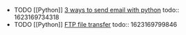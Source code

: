 - TODO [[Python]] [3 ways to send email with python](https://www.courier.com/blog/three-ways-to-send-emails-using-python-with-code-tutorials)
  todo:: 1623169734318
- TODO [[Python]] [FTP file transfer](https://medium.com/geekculture/build-your-own-file-transfer-app-using-python-within-5-minutes-56adffc7906b)
  todo:: 1623169799846